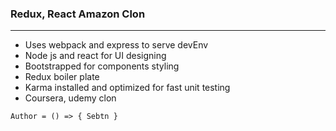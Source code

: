 ### Redux, React Amazon Clon 
-----
+ Uses webpack and express to serve devEnv
+ Node js and react for UI designing
+ Bootstrapped for components styling 
+ Redux boiler plate
+ Karma installed and optimized for fast unit testing  
+ Coursera, udemy clon

`` Author = () => { Sebtn } ``